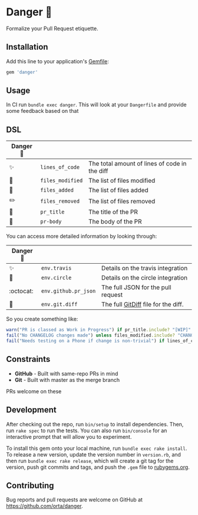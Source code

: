 # Danger :no_entry_sign:

Formalize your Pull Request etiquette.

## Installation

Add this line to your application's [Gemfile](https://guides.cocoapods.org/using/a-gemfile.html):

```ruby
gem 'danger'
```

## Usage

In CI run `bundle exec danger`.  This will look at your `Dangerfile` and provide some feedback based on that

## DSL


  |  Danger :no_entry_sign: |  | |
  | - | - | -|
| :sparkles: |  `lines_of_code` | The total amount of lines of code in the diff
| :monorail: |`files_modified` |  The list of files modified
| :ship: | `files_added` | The list of files added
| :pencil2: | `files_removed` | The list of files removed
| :wrench: | `pr_title` | The title of the PR
| :thought_balloon: | `pr-body` | The body of the PR

You can access more detailed information  by looking through:

|  Danger :no_entry_sign: |  | |
|-|-|-|
| :sparkles: |  `env.travis` | Details on the travis integration
| :tophat: |`env.circle` |  Details on the circle integration
| :octocat: | `env.github.pr_json` | The full JSON for the pull request
| :ghost: | `env.git.diff` | The full [GitDiff](https://github.com/schacon/ruby-git/blob/master/lib/git/diff.rb) file for the diff.

So you create something like:

``` ruby
warn("PR is classed as Work in Progress") if pr_title.include? "[WIP]"
fail("No CHANGELOG changes made") unless files_modified.include? "CHANGELOG.yml"
fail("Needs testing on a Phone if change is non-trivial") if lines_of_code > 50 && pr_title.include? "📱" == false
```

## Constraints

* **GitHub** - Built with same-repo PRs in mind
* **Git** - Built with master as the merge branch

PRs welcome on these

## Development

After checking out the repo, run `bin/setup` to install dependencies. Then, run `rake spec` to run the tests. You can also run `bin/console` for an interactive prompt that will allow you to experiment.

To install this gem onto your local machine, run `bundle exec rake install`. To release a new version, update the version number in `version.rb`, and then run `bundle exec rake release`, which will create a git tag for the version, push git commits and tags, and push the `.gem` file to [rubygems.org](https://rubygems.org).

## Contributing

Bug reports and pull requests are welcome on GitHub at https://github.com/orta/danger.
